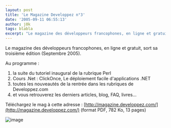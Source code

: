 ```yaml
---
layout: post
title: 'Le Magazine Developpez n°3'
date: '2005-09-11 06:55:13'
author: j0k
tags: blabla
excerpt: "Le magazine des développeurs francophones, en ligne et gratuit, sort sa troisième édition (Septembre 2005).     \nAu programme :  \n  \n1. la suite du tutoriel inaugural de la rubrique Perl   2. Cours .Net : ClickOnce, Le déploiement facile d'applications .NET   3. toutes les nouveautés de la rentrée dans les rubriques de Developpez.com       …"
---
```


Le magazine des développeurs francophones, en ligne et gratuit, sort sa troisième édition (Septembre 2005).

Au programme :

1. la suite du tutoriel inaugural de la rubrique Perl
2. Cours .Net : ClickOnce, Le déploiement facile d'applications .NET
3. toutes les nouveautés de la rentrée dans les rubriques de Developpez.com
4. et vous retrouverez les derniers articles, blog, FAQ, livres...

Téléchargez le mag à cette adresse : [http://magazine.developpez.com/](http://magazine.developpez.com/) (format PDF, 782 Ko, 13 pages)

![image](http://magazine.developpez.com/images/couverture-200509.jpg)
